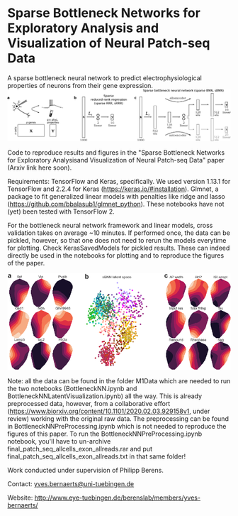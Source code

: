 # Sparse Bottleneck Networks for Exploratory Analysis and Visualization of Neural Patch-seq Data
A sparse bottleneck neural network to predict electrophysiological properties of neurons from their gene expression.
![sBNN architecture](./schematic-autoallo.png)

Code to reproduce results and figures in the "Sparse Bottleneck Networks for Exploratory Analysisand Visualization of Neural Patch-seq Data" paper (Arxiv link here soon). 

Requirements:
TensorFlow and Keras, specifically. We used version 1.13.1 for TensorFlow and 2.2.4 for Keras (https://keras.io/#installation).
Glmnet, a package to fit generalized linear models with penalties like ridge and lasso (https://github.com/bbalasub1/glmnet_python). These notebooks have not (yet) been tested with TensorFlow 2.

For the bottleneck neural network framework and linear models, cross validation takes on average ~10 minutes. If performed once, the data can be pickled, however, so that one does not need to rerun the models everytime for plotting. Check KerasSavedModels for pickled results. These can indeed directly be used in the notebooks for plotting and to reproduce the figures of the paper.

![sBNN latent space visualisation](./figures/Bottleneck_latent_space_all_together.png)

Note: all the data can be found in the folder M1Data which are needed to run the two notebooks (BottleneckNN.ipynb and BottleneckNNLatentVisualization.ipynb) all the way. This is already preprocessed data, however, from a collaborative effort (https://www.biorxiv.org/content/10.1101/2020.02.03.929158v1, under review) working with the original raw data. The preprocessing can be found in BottleneckNNPreProcessing.ipynb which is not needed to reproduce the figures of this paper. To run the BottleneckNNPreProcessing.ipynb notebook, you'll have to un-archive final_patch_seq_allcells_exon_allreads.rar and put final_patch_seq_allcells_exon_allreads.txt in that same folder!

Work conducted under supervision of Philipp Berens.

Contact: yves.bernaerts@uni-tuebingen.de

Website: http://www.eye-tuebingen.de/berenslab/members/yves-bernaerts/
